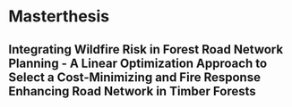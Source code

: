 # Masterthesis
## Integrating Wildfire Risk in Forest Road Network Planning - A Linear Optimization Approach to Select a Cost-Minimizing and Fire Response Enhancing Road Network in Timber Forests
